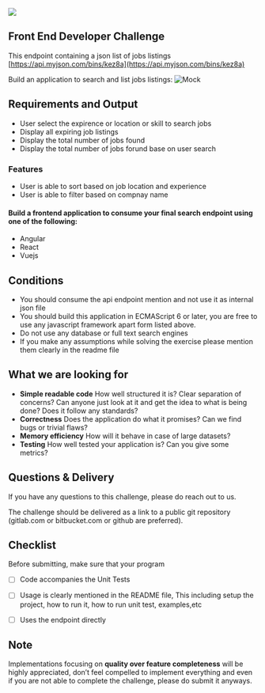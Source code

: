 ![](https://i.imgur.com/dMPfzBQ.png)

## Front End Developer Challenge
This endpoint containing a json list of jobs listings [https://api.myjson.com/bins/kez8a](https://api.myjson.com/bins/kez8a)

Build an application to search and list jobs listings:
![Mock](https://i.imgur.com/Q49cnUx.jpg)


## Requirements and Output

- User select the expirence or location or skill to search jobs
- Display all expiring job listings 
- Display the total number of jobs found
- Display the total number of jobs forund base on user search

### Features

- User is able to sort based on job location and experience
- User is able to filter based on compnay name



####  Build a frontend application to consume your final search endpoint using one of the following:
- Angular
- React
- Vuejs


## Conditions

- You should consume the api endpoint mention and not use it as internal json file
- You should build this application in ECMAScript 6 or later, you are free to use any javascript framework apart form listed above.
- Do not use any database or full text search engines
- If you make any assumptions while solving the exercise please mention them clearly in the readme file

## What we are looking for

- **Simple readable code** How well structured it is? Clear separation of concerns? Can anyone just look at it and get the idea to
what is being done? Does it follow any standards?
- **Correctness** Does the application do what it promises? Can we find bugs or trivial flaws?
- **Memory efficiency** How will it behave in case of large datasets?
- **Testing** How well tested your application is? Can you give some metrics?

## Questions & Delivery

If you have any questions to this challenge, please do reach out to us.

The challenge should be delivered as a link to a public git repository (gitlab.com or bitbucket.com or github are preferred).


## Checklist

Before submitting, make sure that your program

- [ ] Code accompanies the Unit Tests
- [ ] Usage is clearly mentioned in the README file, This including setup the project, how to run it, how to run unit test, examples,etc
- [ ] Uses the endpoint directly



## Note

Implementations focusing on **quality over feature completeness** will be highly appreciated,  don’t feel compelled to implement everything and even if you are not able to complete the challenge, please do submit it anyways.

